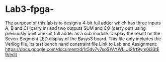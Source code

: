 # Lab3-fpga-

The purpose of this lab is to design a 4-bit full adder which has three inputs A, B and CI (carry in) and two outputs SUM and CO (carry out) using previously built one-bit full adder as a sub module. Display the result on the Seven-Segment LED display of the Basys3 board.
This file only includes the Verilog file, its test bench nand constraint file
Link to Lab and Assignment: https://docs.google.com/document/d/1r5dv7v7so5YAYWLiUI2frt9ym6l33tE9/edit
